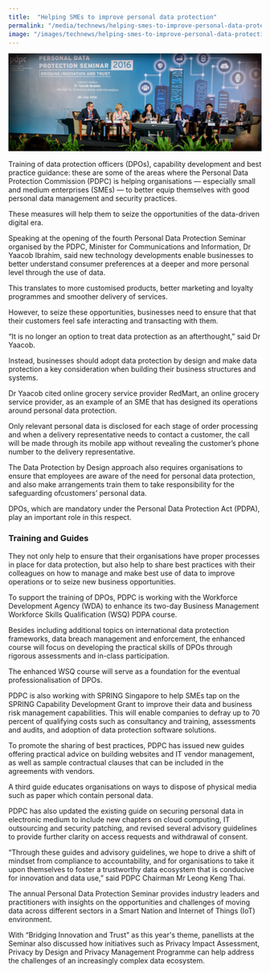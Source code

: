 ```yaml
---
title:  "Helping SMEs to improve personal data protection"
permalink: "/media/technews/helping-smes-to-improve-personal-data-protection"
image: "/images/technews/helping-smes-to-improve-personal-data-protection-part-1.png"
---
```


![Helping SMEs to improve personal data protection](/images/technews/helping-smes-to-improve-personal-data-protection-part-1.png)

Training of data protection officers (DPOs), capability development and best practice guidance: these are some of the areas where the Personal Data Protection Commission (PDPC) is helping organisations — especially small and medium enterprises (SMEs) — to better equip themselves with good personal data management and security practices.

These measures will help them to seize the opportunities of the data-driven digital era.

Speaking at the opening of the fourth Personal Data Protection Seminar organised by the PDPC, Minister for Communications and Information, Dr Yaacob Ibrahim, said new technology developments enable businesses to better understand consumer preferences at a deeper and more personal level through the use of data. 

This translates to more customised products, better marketing and loyalty programmes and smoother delivery of services. 

However, to seize these opportunities, businesses need to ensure that that their customers feel safe interacting and transacting with them. 

“It is no longer an option to treat data protection as an afterthought,” said Dr Yaacob.  

Instead, businesses should adopt data protection by design and make data protection a key consideration when building their business structures and systems.

Dr Yaacob cited online grocery service provider RedMart, an online grocery service provider, as an example of an SME that has designed its operations around personal data protection. 

Only relevant personal data is disclosed for each stage of order processing and when a delivery representative needs to contact a customer, the call will be made through its mobile app without revealing the customer’s phone number to the delivery representative.

The Data Protection by Design approach also requires organisations to ensure that employees are aware of the need for personal data protection, and also make arrangements  train them to take responsibility for the safeguarding ofcustomers’ personal data.

DPOs, which are mandatory under the Personal Data Protection Act (PDPA), play an important role in this respect.

### **Training and Guides**
They not only help to ensure that their organisations have proper processes in place for data protection, but also help to share best practices with their colleagues on how to manage and make best use of data to improve operations or to seize new business opportunities.  

To support the training of DPOs, PDPC is working with the Workforce Development Agency (WDA) to enhance its two-day Business Management Workforce Skills Qualification (WSQ) PDPA course.  

Besides including additional topics on international data protection frameworks, data breach management and enforcement, the enhanced course will focus on developing the practical skills of DPOs through rigorous assessments and in-class participation. 

The enhanced WSQ course will serve as a foundation for the eventual professionalisation of DPOs. 

PDPC is also working with SPRING Singapore to help SMEs tap on the SPRING Capability Development Grant to improve their data and business risk management capabilities. This will enable companies to defray up to 70 percent of qualifying costs such as consultancy and training, assessments and audits, and adoption of data protection software solutions.

To promote the sharing of best practices, PDPC has issued new guides offering practical advice on building websites and IT vendor management, as well as sample contractual clauses that can be included in the agreements with vendors. 

A third guide educates organisations on ways to dispose of physical media such as paper which contain personal data. 

PDPC has also updated the existing guide on securing personal data in electronic medium to include new chapters on cloud computing, IT outsourcing and security patching, and revised several advisory guidelines to provide further clarity on access requests and withdrawal of consent.

“Through these guides and advisory guidelines, we hope to drive a shift of mindset from compliance to accountability, and for organisations to take it upon themselves to foster a trustworthy data ecosystem that is conducive for innovation and data use,” said PDPC Chairman Mr Leong Keng Thai.

The annual Personal Data Protection Seminar provides industry leaders and practitioners with insights on the opportunities and challenges of moving data across different sectors in a Smart Nation and Internet of Things (IoT) environment. 

With “Bridging Innovation and Trust” as this year's theme, panellists at the  Seminar also discussed how initiatives such as Privacy Impact Assessment, Privacy by Design and Privacy Management Programme can help address the challenges of an increasingly complex data ecosystem. 
